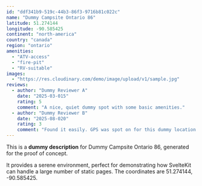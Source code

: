 ```yaml
---
id: "ddf341b9-519c-44b3-86f3-9716b81c022c"
name: "Dummy Campsite Ontario 86"
latitude: 51.274144
longitude: -90.585425
continent: "north-america"
country: "canada"
region: "ontario"
amenities:
  - "ATV-access"
  - "fire-pit"
  - "RV-suitable"
images:
  - "https://res.cloudinary.com/demo/image/upload/v1/sample.jpg"
reviews:
  - author: "Dummy Reviewer A"
    date: "2025-03-015"
    rating: 5
    comment: "A nice, quiet dummy spot with some basic amenities."
  - author: "Dummy Reviewer B"
    date: "2025-08-020"
    rating: 3
    comment: "Found it easily. GPS was spot on for this dummy location."
---
```


This is a **dummy description** for Dummy Campsite Ontario 86, generated for the proof of concept.

It provides a serene environment, perfect for demonstrating how SvelteKit can handle a large number of static pages. The coordinates are 51.274144, -90.585425.
